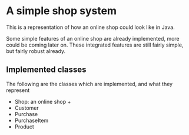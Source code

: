 # A simple shop system
This is a representation of how an online shop could look like in Java.

Some simple features of an online shop are already implemented, more could be coming later on.
These integrated features are still fairly simple, but fairly robust already.

## Implemented classes
The following are the classes which are implemented, and what they represent

+ Shop: an online shop
  + 
+ Customer
+ Purchase
+ PurchaseItem
+ Product